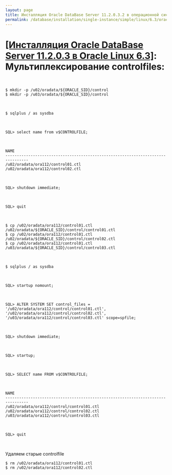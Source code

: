```yaml
---
layout: page
title: Инсталляция Oracle DataBase Server 11.2.0.3.2 в операционной системе Oracle Linux 6.3 x86_64
permalink: /database/installation/single-instance/simple/linux/6.3/oracle/11.2/oracle-multiplex-controlfiles/
---
```


# <a href="/database/installation/single-instance/simple/linux/6.3/oracle/11.2/">[Инсталляция Oracle DataBase Server 11.2.0.3 в Oracle Linux 6.3]</a>: Мультиплексирование controlfiles:


<br/>


	$ mkdir -p /u02/oradata/${ORACLE_SID}/control
	$ mkdir -p /u03/oradata/${ORACLE_SID}/control



<br/>

	$ sqlplus / as sysdba


<br/>


	SQL> select name from v$CONTROLFILE;

<br/>

	NAME
	--------------------------------------------------------------------------------
	/u02/oradata/ora112/control01.ctl
	/u02/oradata/ora112/control02.ctl


<br/>

	SQL> shutdown immediate;



<br/>

	SQL> quit

<br/>

	$ cp /u02/oradata/ora112/control01.ctl /u02/oradata/${ORACLE_SID}/control/control01.ctl
	$ cp /u02/oradata/ora112/control01.ctl /u02/oradata/${ORACLE_SID}/control/control02.ctl
	$ cp /u02/oradata/ora112/control01.ctl /u03/oradata/${ORACLE_SID}/control/control03.ctl



<br/>

	$ sqlplus / as sysdba

<br/>

	SQL> startup nomount;

<br/>

	SQL> ALTER SYSTEM SET control_files = '/u02/oradata/ora112/control/control01.ctl', '/u02/oradata/ora112/control/control02.ctl', '/u03/oradata/ora112/control/control03.ctl' scope=spfile;

<br/>

	SQL> shutdown immediate;

<br/>

	SQL> startup;

<br/>

	SQL> SELECT name FROM v$CONTROLFILE;

<br/>

	NAME
	--------------------------------------------------------------------------------
	/u02/oradata/ora112/control/control01.ctl
	/u02/oradata/ora112/control/control02.ctl
	/u03/oradata/ora112/control/control03.ctl

<br/>

	SQL> quit


<br/>


Удаляем старые controlfile

	$ rm /u02/oradata/ora112/control01.ctl
	$ rm /u02/oradata/ora112/control02.ctl
